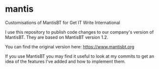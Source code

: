 # mantis
Customisations of MantisBT for Get IT Write International

I use this repository to publish code changes to our company's version of MantisBT. They are based on MantisBT version 1.2.

You can find the original version here: https://www.mantisbt.org

If you use MantisBT you may find it useful to look at my commits to get an idea of the features I've added and how to implement them.

